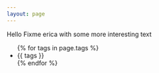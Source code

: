 ```yaml
---
layout: page
---
```


Hello Fixme erica with some more interesting text

<ul>
  {% for tags in page.tags %}
    <li>{{ tags }}</li>
  {% endfor %}
</ul>